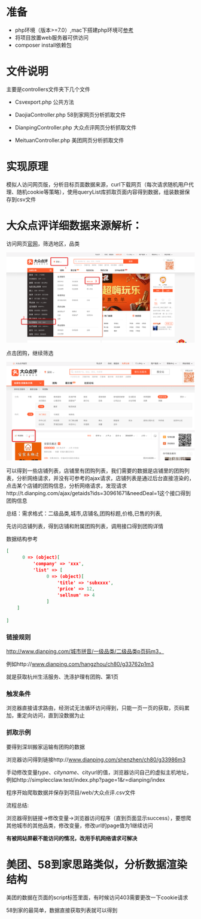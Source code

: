 # 准备

- php环境（版本>=7.0）,mac下搭建php环境可[参考](https://getgrav.org/blog/macos-mojave-apache-multiple-php-versions)
- 将项目放置web服务器可供访问
- composer install依赖包



# 文件说明

主要是controllers文件夹下几个文件

- Csvexport.php 公共方法

- DaojiaController.php            58到家网页分析抓取文件
- DianpingController.php       大众点评网页分析抓取文件   
- MeituanController.php        美团网页分析抓取文件



# 实现原理

模拟人访问网页版，分析目标页面数据来源，curl下载网页（每次请求随机用户代理、随机cookie等策略），使用queryList库抓取页面内容得到数据，组装数据保存到csv文件



# 大众点评详细数据来源解析：

访问网页[官网](http://www.dianping.com/)，筛选地区，品类

![](web/大众点评1.png)

点击团购，继续筛选

![](web/大众点评2.png)

可以得到一些店铺列表，店铺里有团购列表，我们需要的数据是店铺里的团购列表，分析网络请求，并没有可参考的ajax请求，店铺列表是通过后台直接渲染的，点击某个店铺的团购信息，分析网络请求，发现请求http://t.dianping.com/ajax/getaids?ids=30961671&needDeal=1这个接口得到团购信息

总结：需求格式：二级品类,城市,店铺名,团购标题,价格,已售的列表,

先访问店铺列表，得到店铺和附属团购列表，调用接口得到团购详情

数据结构参考

```json
[
      0 => (object)[
          'company' => 'xxx',
          'list' => [
               0 => (object)[
                   'title' => 'subxxxx',
                   'price' => 12,
                   'sellnum' => 4
               ]
    ]
   
]
```



### 链接规则

http://www.dianping.com/城市拼音/一级品类/二级品类p页码m3，

例如http://www.dianping.com/hangzhou/ch80/g33762p1m3

就是获取杭州生活服务、洗涤护理有团购、第1页



### 触发条件

浏览器直接请求路由，经测试无法循环访问得到，只能一页一页的获取，页码累加，重定向访问，直到没数据为止



### 抓取示例

要得到深圳搬家运输有团购的数据

浏览器访问得到链接http://www.dianping.com/shenzhen/ch80/g33986m3

手动修改变量$type、$$cityname、$cityurl的值，浏览器访问自己的虚拟主机地址，例如http://simplecclaw.test/index.php?page=1&r=dianping/index

程序开始爬取数据并保存到项目/web/大众点评.csv文件



流程总结:

浏览器得到链接->修改变量->浏览器访问程序（直到页面显示success），要想爬其他城市的其他品类，修改变量，修改url的page值为1继续访问



**有被网站屏蔽不能访问的情况，改用手机网络请求可解决**



# 美团、58到家思路类似，分析数据渲染结构

美团的数据在页面的script标签里面，有时候访问403需要更改一下cookie请求

58到家的最简单，数据直接获取列表就可以得到

